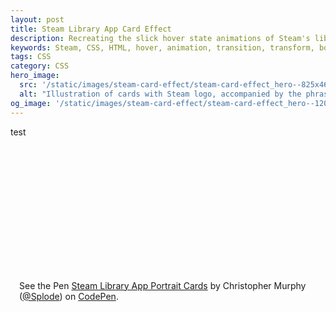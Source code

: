 ```yaml
---
layout: post
title: Steam Library App Card Effect
description: Recreating the slick hover state animations of Steam's library app portrait cards with CSS.
keywords: Steam, CSS, HTML, hover, animation, transition, transform, box-shadow, drop-shadow, card
tags: CSS
category: CSS
hero_image:
  src: '/static/images/steam-card-effect/steam-card-effect_hero--825x464.png'
  alt: "Illustration of cards with Steam logo, accompanied by the phrase 'Steam Card Effect'"
og_image: '/static/images/steam-card-effect/steam-card-effect_hero--1200x600.png'
---
```


test

<p class="codepen" data-height="464" data-theme-id="dark" data-default-tab="result" data-user="Splode" data-slug-hash="wvMPgdq" data-preview="true" style="height: 464px; box-sizing: border-box; display: flex; align-items: center; justify-content: center; margin: 1em 0; padding: 1em;" data-pen-title="Steam Library App Portrait Cards">
  <span>See the Pen <a href="https://codepen.io/Splode/pen/wvMPgdq">
  Steam Library App Portrait Cards</a> by Christopher Murphy (<a href="https://codepen.io/Splode">@Splode</a>)
  on <a href="https://codepen.io">CodePen</a>.</span>
</p>
<script async src="https://static.codepen.io/assets/embed/ei.js"></script>
